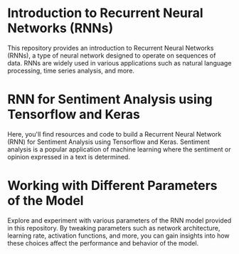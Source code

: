 # Introduction to Recurrent Neural Networks (RNNs)

This repository provides an introduction to Recurrent Neural Networks (RNNs), a type of neural network designed to operate on sequences of data. RNNs are widely used in various applications such as natural language processing, time series analysis, and more.

# RNN for Sentiment Analysis using Tensorflow and Keras

Here, you'll find resources and code to build a Recurrent Neural Network (RNN) for Sentiment Analysis using Tensorflow and Keras. Sentiment analysis is a popular application of machine learning where the sentiment or opinion expressed in a text is determined.

# Working with Different Parameters of the Model

Explore and experiment with various parameters of the RNN model provided in this repository. By tweaking parameters such as network architecture, learning rate, activation functions, and more, you can gain insights into how these choices affect the performance and behavior of the model.
